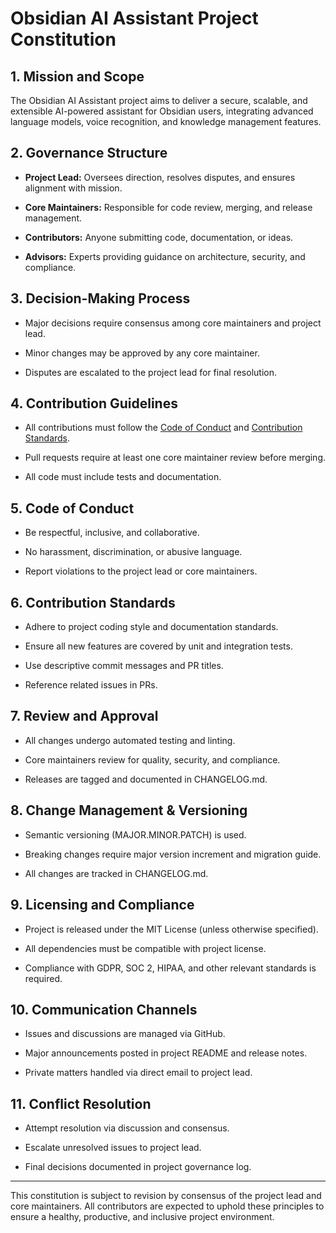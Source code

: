 # Obsidian AI Assistant Project Constitution

## 1. Mission and Scope

The Obsidian AI Assistant project aims to deliver a secure, scalable, and
extensible AI-powered assistant for Obsidian users, integrating advanced
language models, voice recognition, and knowledge management features.

## 2. Governance Structure

- **Project Lead:** Oversees direction, resolves disputes, and ensures alignment with mission.

- **Core Maintainers:** Responsible for code review, merging, and release management.

- **Contributors:** Anyone submitting code, documentation, or ideas.

- **Advisors:** Experts providing guidance on architecture, security, and compliance.

## 3. Decision-Making Process

- Major decisions require consensus among core maintainers and project lead.

- Minor changes may be approved by any core maintainer.

- Disputes are escalated to the project lead for final resolution.

## 4. Contribution Guidelines

- All contributions must follow the [Code of Conduct](#5-code-of-conduct) and [Contribution Standards](#6-contribution-standards).

- Pull requests require at least one core maintainer review before merging.

- All code must include tests and documentation.

## 5. Code of Conduct

- Be respectful, inclusive, and collaborative.

- No harassment, discrimination, or abusive language.

- Report violations to the project lead or core maintainers.

## 6. Contribution Standards

- Adhere to project coding style and documentation standards.

- Ensure all new features are covered by unit and integration tests.

- Use descriptive commit messages and PR titles.

- Reference related issues in PRs.

## 7. Review and Approval

- All changes undergo automated testing and linting.

- Core maintainers review for quality, security, and compliance.

- Releases are tagged and documented in CHANGELOG.md.

## 8. Change Management & Versioning

- Semantic versioning (MAJOR.MINOR.PATCH) is used.

- Breaking changes require major version increment and migration guide.

- All changes are tracked in CHANGELOG.md.

## 9. Licensing and Compliance

- Project is released under the MIT License (unless otherwise specified).

- All dependencies must be compatible with project license.

- Compliance with GDPR, SOC 2, HIPAA, and other relevant standards is required.

## 10. Communication Channels

- Issues and discussions are managed via GitHub.

- Major announcements posted in project README and release notes.

- Private matters handled via direct email to project lead.

## 11. Conflict Resolution

- Attempt resolution via discussion and consensus.

- Escalate unresolved issues to project lead.

- Final decisions documented in project governance log.

---

This constitution is subject to revision by consensus of the project lead and
core maintainers. All contributors are expected to uphold these principles to
ensure a healthy, productive, and inclusive project environment.
